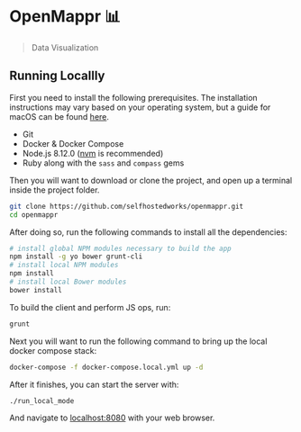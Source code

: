 # OpenMappr 📊
> Data Visualization

## Running Locallly
First you need to install the following prerequisites.  The installation instructions may vary based on your operating system, but a guide for macOS can be found [here](https://github.com/selfhostedworks/openmappr/wiki/macOS-Prerequisites-Install-Guide).
* Git
* Docker & Docker Compose
* Node.js 8.12.0 ([nvm](https://github.com/nvm-sh/nvm) is recommended)
* Ruby along with the `sass` and `compass` gems

Then you will want to download or clone the project, and open up a terminal inside the project folder.
```bash
git clone https://github.com/selfhostedworks/openmappr.git
cd openmappr
```
After doing so, run the following commands to install all the dependencies:
```bash
# install global NPM modules necessary to build the app
npm install -g yo bower grunt-cli
# install local NPM modules
npm install
# install local Bower modules
bower install
```
To build the client and perform JS ops, run:
```bash
grunt
``` 
Next you will want to run the following command to bring up the local docker compose stack:
```bash
docker-compose -f docker-compose.local.yml up -d
```
After it finishes, you can start the server with:
```bash
./run_local_mode
```
And navigate to [localhost:8080](http://localhost:8080) with your web browser.
